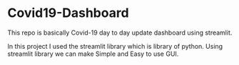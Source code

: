 # Covid19-Dashboard
This repo is basically Covid-19 day to day update dashboard using streamlit.

In this project I used the streamlit library which is library of python. Using streamlit library we can make Simple and Easy to use GUI.
